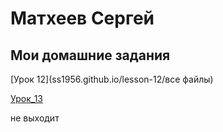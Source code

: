 # Матхеев Сергей
## Мои домашние задания

[Урок 12](ss1956.github.io/lesson-12/все файлы)

[Урок_13](ss1956.github.io/lesson_13/)

не выходит

